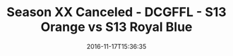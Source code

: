---
title: Season XX Canceled - DCGFFL - S13 Orange vs S13 Royal Blue
teams-score:
- team: _teams/s13-orange.md
  score: 35
- team: _teams/s13-royal-blue.md
  score: 25
mvp: J. Lucas (Orange), AJ Reust (Royal)
game-ball: J. Lee (Orange), M. Zgoda (Royal)
season: 13
week: 0
date: '2016-11-17T15:36:35'
pageid: season-13-playoffs-november-13-2016-4822-vs-4827
---